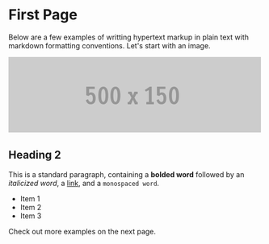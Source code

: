 # First Page

Below are a few examples of writting hypertext markup in plain
text with markdown formatting conventions. Let's
start with an image.

![](images/500x150.gif)


## Heading 2

This is a standard paragraph, containing a **bolded word** followed by an _italicized word_,
a [link](http://example.com), and a  `monospaced word`.

* Item 1
* Item 2
* Item 3

Check out more examples on the next page.

